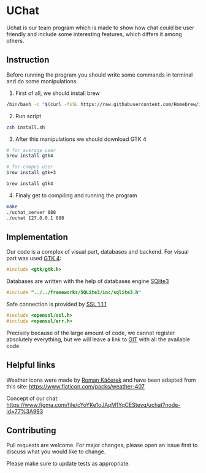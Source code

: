 # UChat

Uchat is our team program which is made to show how chat could be user friendly and include some interesting features, which differs it among others.

## Instruction
Before running the program you should write some commands in terminal and do some monipulations
1. First of all, we should install brew
```bash 
/bin/bash -c "$(curl -fsSL https://raw.githubusercontent.com/Homebrew/install/HEAD/install.sh)"
```

2. Run script 
```bash
zsh install.sh
```
3. After this manipulations we should download GTK 4
```bash
# for average user
brew install gtk4

# for campus user
brew install gtk+3

brew install gtk4

```
4. Finaly get to compiling and running the program

```bash
make
./uchat_server 888
./uchat 127.0.0.1 888
```
## Implementation
Our code is a complex of visual part, databases and backend. 
For visual part was used [GTK 4](https://docs.gtk.org/gtk4/): 
```c
#include <gtk/gtk.h>
```
Databases are written with the help of databases engine [SQlite3](https://www.googleadservices.com/pagead/aclk?sa=L&ai=DChcSEwiI99OH3-_1AhVUstUKHS7CAWwYABACGgJ3cw&ae=2&ohost=www.google.com&cid=CAASEuRo1K12ogk7jcTVNS-YeW7hAQ&sig=AOD64_0qaH_-koiDzKlhx-xwNCZYfZWJ6g&ved=2ahUKEwj8-cyH3-_1AhXHPOwKHRLyDmAQqyQoAXoECAMQBg&dct=1&adurl=)
```c
#include "../../frameworks/SQLite3/inc/sqlite3.h"
```
Safe connection is provided by [SSL 1.1.1](https://www.cloudflare.com/en-gb/lp/ssl-b/?&_bt=523616199274&_bk=ssl&_bm=p&_bn=g&_bg=123092899416&_placement=&_target=&_loc=1012866&_dv=c&awsearchcpc=1&gclid=Cj0KCQiAxoiQBhCRARIsAPsvo-y0CkwDaPTE7iZnwiF-GfoCN5_xLmXZ6VeAN6DWBEc5n6oltX_dCoYaAuJiEALw_wcB&gclsrc=aw.ds)
```c
#include <openssl/ssl.h>
#include <openssl/err.h>
```

Precisely because of the large amount of code, we cannot register absolutely everything, but we will leave a link to [GIT](https://github.com/kevandee/uchat.git) with all the available code

## Helpful links
Weather icons were made by [Roman Káčerek](https://www.flaticon.com/authors/roman-kacerek) and have been adapted from this site: <https://www.flaticon.com/packs/weather-407>

Concept of our chat: <https://www.figma.com/file/cYoYKe1oJApM1YqCESteyq/uchat?node-id=77%3A993>

## Contributing
Pull requests are welcome. For major changes, please open an issue first to discuss what you would like to change.

Please make sure to update tests as appropriate.
